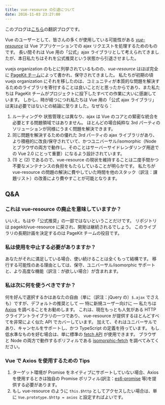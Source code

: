 ```yaml
---
title: vue-resource の引退について
date: 2016-11-03 23:27:00
---
```


このブログは[こちら](https://medium.com/the-vue-point/retiring-vue-resource-871a82880af4#.33jmtzpgb)の翻訳ブログです。

Vue のユーザーとして、皆さんの多くが使用している可能性がある [*vue-resource*](https://github.com/vuejs/vue-resource) は Vue アプリケーションでの ajax リクエストを処理するためのものです。
長い間それは Vue 用の「公式」ajax ライブラリとして考えられてきましたが、本日私たちはそれを公式推奨という状態から引退させました。

vuejs organization のもとに列挙されているものの、*vue-resource* はほぼ完全に [PageKit チーム](https://github.com/pagekit)によって書かれ、保守されてきました。
私たちが初期の頃 vuejs organization にそれを移したのは、コミュニティが本質的な問題を解決するためのライブラリを寄付することは良いことだと思ったからであり、また私たちは PageKit チームがプロジェクトに投下したすべての作業に大いに感謝しています。
しかし、時が経つにつれ私たちは Vue 用の「公式 ajax ライブラリ」は実は必要ではないとの結論に至りました。なぜなら：

1. ルーティングや 状態管理とは異なり、ajax は Vue のコアとの緊密な統合を必要とする問題領域ではありません。
ほとんどの場合純粋な 3rd パーティのソリューションが同様にうまく問題を解決できます。
2. 同じ問題を解決するための優れた 3rd パーティの ajax ライブラリがあり、より積極的に改良/保守されていて、かつユニバーサル/isomorphic（Node とブラウザの両方で動作し、そのことはサーバーサイドレンダリング用途での Vue 2.0 にとって重要）になるよう設計されています。
3. (1) と (2) であるので、vue-resource の現状を維持することは二度手間かつ不要なメンテナンスの負担をもたらしていることが明らかです。
私たちが vue-resource の問題の解決に費やしていた時間を他のスタック（訳注：課題リスト）の改善により費やすことが可能となります。

## Q&A

### これは vue-resource の廃止を意味していますか？

いいえ。もはや「公式推奨」の一部ではないということだけです。
リポジトリは pagekit/vue-resource に戻され、開発は継続されるでしょう。
このライブラリの長期計画を決定するのは PageKit チームの役目です。

### 私は使用を中止する必要がありますか？

あなたがそれに満足している場合、使い続けることは全くもって結構です。
移行する可能性のある理由としては、保守、ユニバーサル/isomorphic サポートと、より高度な機能（訳注：が欲しい場合）が含まれます。

### 私は次に何を使うべきですか？

何を好んで選択するかはあなたの自由（単に（訳注：jQuery の）`$.ajax` でさえも）ですが、デフォルトの推奨として ― 特に新規ユーザー向けに ― 私たちは [Axios](https://github.com/mzabriskie/axios) を調べることをお勧めします。
これは、現在もっとも人気がある HTTP クライアントライブラリの一つであり、 vue-resource が提供するほとんどすべてを非常によく似た API でカバーしています。
加えて、それはユニバーサルであり、キャンセルをサポートし、かつ TypeScript の定義を持っています。
もし低水準なものを好む場合は、単に標準の [fetch API](https://developer.mozilla.org/ja/docs/Web/API/Fetch_API) が使用できます。
ブラウザと Node の両方で動作するポリフィルである [isomorphic-fetch](https://github.com/matthew-andrews/isomorphic-fetch) を調べてみてください。

### Vue で Axios を使用するための Tips

1. ターゲット環境が Promise をネイティブにサポートしていない場合、Axios を使用するときは独自の Promise ポリフィル(訳注：[es6-promise](https://github.com/stefanpenner/es6-promise) 等)を提供する必要があります。
2. もし vue-resource のように `this.$http` としてアクセスしたい場合は、単に `Vue.prototype.$http = axios` と設定すればよいです。
